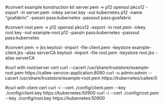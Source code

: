 #convert example konstruction kit server.pem -> p12
openssl pkcs12 -export -in server.pem -inkey server.key -out kubernetes.p12 -name "goafabric" -passin pass:kubernetes -passout pass:goafabric
                                                     
#convert root.pem -> p12
openssl pkcs12 -export -in root.pem -inkey root.key -out example-root.p12 -passin pass:kubernetes -passout pass:kubernetes

#convert pem -> jks
keytool -import -file client.pem -keystore example-client.jks -alias serverCA
keytool -import -file root.pem -keystore root.jks -alias serverCA

#curl with root/server cert
curl --cacert /usr/share/truststore/example-root.pem https://callee-service-application:8080
curl -u admin:admin --cacert /usr/share/truststore/example-root.pem https://kubernetes/callee/0
                    
#curl with client cert
curl -i --cert ./config/client.pem --key ./config/client.key https://kubernetes:50900
curl -i --cert ./config/root.pem --key ./config/root.key https://kubernetes:50900


